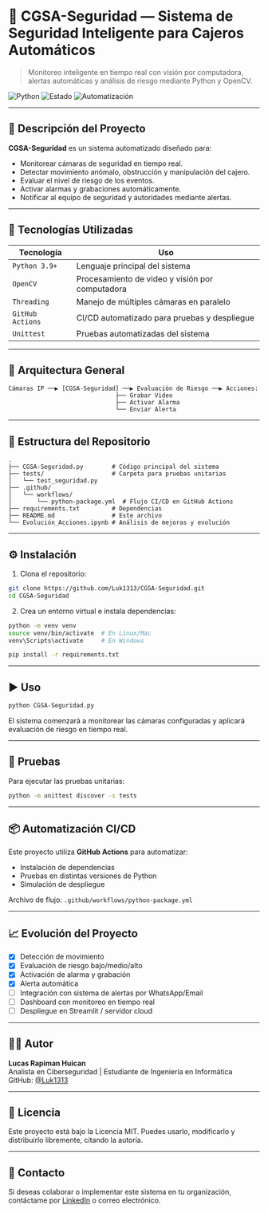 # 🔐 CGSA-Seguridad — Sistema de Seguridad Inteligente para Cajeros Automáticos

> Monitoreo inteligente en tiempo real con visión por computadora, alertas automáticas y análisis de riesgo mediante Python y OpenCV.

![Python](https://img.shields.io/badge/Python-3.9%2B-blue)
![Estado](https://img.shields.io/badge/Estado-En%20Desarrollo-yellow)
![Automatización](https://img.shields.io/badge/GitHub%20Actions-CI%2FCD-brightgreen)

---

## 📸 Descripción del Proyecto

**CGSA-Seguridad** es un sistema automatizado diseñado para:
- Monitorear cámaras de seguridad en tiempo real.
- Detectar movimiento anómalo, obstrucción y manipulación del cajero.
- Evaluar el nivel de riesgo de los eventos.
- Activar alarmas y grabaciones automáticamente.
- Notificar al equipo de seguridad y autoridades mediante alertas.

---

## 🚀 Tecnologías Utilizadas

| Tecnología | Uso |
|-----------|-----|
| `Python 3.9+` | Lenguaje principal del sistema |
| `OpenCV` | Procesamiento de video y visión por computadora |
| `Threading` | Manejo de múltiples cámaras en paralelo |
| `GitHub Actions` | CI/CD automatizado para pruebas y despliegue |
| `Unittest` | Pruebas automatizadas del sistema |

---

## 🧠 Arquitectura General

```
Cámaras IP ──▶ [CGSA-Seguridad] ──▶ Evaluación de Riesgo ──▶ Acciones:
                              ├── Grabar Video
                              ├── Activar Alarma
                              └── Enviar Alerta
```

---

## 📂 Estructura del Repositorio

```
.
├── CGSA-Seguridad.py        # Código principal del sistema
├── tests/                   # Carpeta para pruebas unitarias
│   └── test_seguridad.py
├── .github/
│   └── workflows/
│       └── python-package.yml  # Flujo CI/CD en GitHub Actions
├── requirements.txt         # Dependencias
├── README.md                # Este archivo
└── Evolución_Acciones.ipynb # Análisis de mejoras y evolución
```

---

## ⚙️ Instalación

1. Clona el repositorio:
```bash
git clone https://github.com/Luk1313/CGSA-Seguridad.git
cd CGSA-Seguridad
```

2. Crea un entorno virtual e instala dependencias:
```bash
python -m venv venv
source venv/bin/activate  # En Linux/Mac
venv\Scripts\activate     # En Windows

pip install -r requirements.txt
```

---

## ▶️ Uso

```bash
python CGSA-Seguridad.py
```

El sistema comenzará a monitorear las cámaras configuradas y aplicará evaluación de riesgo en tiempo real.

---

## 🧪 Pruebas

Para ejecutar las pruebas unitarias:

```bash
python -m unittest discover -s tests
```

---

## 📦 Automatización CI/CD

Este proyecto utiliza **GitHub Actions** para automatizar:
- Instalación de dependencias
- Pruebas en distintas versiones de Python
- Simulación de despliegue

Archivo de flujo: `.github/workflows/python-package.yml`

---

## 📈 Evolución del Proyecto

- [x] Detección de movimiento
- [x] Evaluación de riesgo bajo/medio/alto
- [x] Activación de alarma y grabación
- [x] Alerta automática
- [ ] Integración con sistema de alertas por WhatsApp/Email
- [ ] Dashboard con monitoreo en tiempo real
- [ ] Despliegue en Streamlit / servidor cloud

---

## 👨‍💻 Autor

**Lucas Rapiman Huican**  
Analista en Ciberseguridad | Estudiante de Ingeniería en Informática  
GitHub: [@Luk1313](https://github.com/Luk1313)

---

## 🔐 Licencia

Este proyecto está bajo la Licencia MIT. Puedes usarlo, modificarlo y distribuirlo libremente, citando la autoría.

---

## 💬 Contacto

Si deseas colaborar o implementar este sistema en tu organización, contáctame por [LinkedIn](https://linkedin.com) o correo electrónico.
